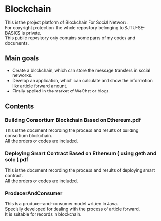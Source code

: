 # Blockchain
This is the project platform of Blockchain For Social Network.<br>
For copyright protection, the whole repository belonging to SJTU-SE-BASICS is private.<br>
This public repository only contains some parts of my codes and documents.
## Main goals 
* Create a blockchain, which can store the message transfers in social networks.
* Develop an application, which can calculate and show the information like article forward amount.
* Finally applied in the market of WeChat or blogs.
## Contents
### Building Consortium Blockchain Based on Ethereum.pdf
This is the document recording the process and results of building consortium blockchain.<br>
All the orders or codes are included.
### Deploying Smart Contract Based on Ethereum ( using geth and solc ).pdf
This is the document recording the process and results of deploying smart contract.<br>
All the orders or codes are included.
### ProducerAndConsumer
This is a producer-and-consumer model written in Java.<br>
Specially developed for dealing with the process of article forward.<br>
It is suitable for records in blockchain.
